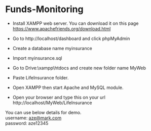 # Funds-Monitoring

- Install XAMPP web server. You can download it on this page https://www.apachefriends.org/download.html<br>
- Go to http://localhost/dashboard and click phpMyAdmin<br>
- Create a database name myinsurance<br>
- Import myinsurance.sql<br>

- Go to Drive:\xampp\htdocs and create new folder name MyWeb<br>
- Paste LifeInsurance folder.<br>
- Open XAMPP then start Apache and MySQL module.<br>
- Open your browser and type this on your url http://localhost/MyWeb/LifeInsurance <br>

You can use below details for demo.<br>
username: aze@mark.com<br>
password: aze12345<br>
